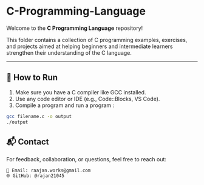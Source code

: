 # C-Programming-Language

Welcome to the **C Programming Language** repository!  

This folder contains a collection of C programming examples, exercises, and projects aimed at helping beginners and intermediate learners strengthen their understanding of the C language.

---

## 📘 How to Run

1. Make sure you have a C compiler like GCC installed.  
2. Use any code editor or IDE (e.g., Code::Blocks, VS Code).
3. Compile a program and run a program :

```bash
gcc filename.c -o output
./output 
```

## 📬 Contact

For feedback, collaboration, or questions, feel free to reach out:

	📧 Email: raajan.works@gmail.com
	🌐 GitHub: @rajan21045
